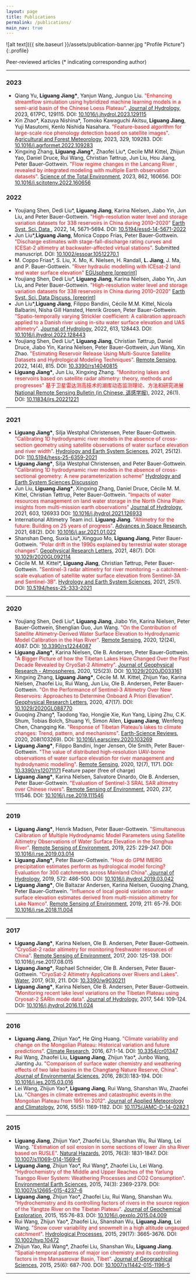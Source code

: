 ```yaml
---
layout: page
title: Publications
permalink: /publications/
main_nav: true
---
```

![alt text]({{ site.baseurl }}/assets/publication-banner.jpg "Profile Picture"){:.profile}
<p>Peer-reviewed articles (* indicating corresponding author)</p>

<hr>
<h3>2023</h3>
<ul>
  <li>Qiang Yu, <b>Liguang Jiang*</b>, Yanjun Wang, Junguo Liu. <font color="red">"Enhancing streamflow simulation using hybridized machine learning models in a semi-arid basin of the Chinese Loess Plateau"</font>. <a href="https://doi.org/10.1016/j.jhydrol.2023.129115"> Journal of Hydrology</a>, 2023, 617PC, 129115. DOI: <a href="https://doi.org/10.1016/j.jhydrol.2023.129115">10.1016/j.jhydrol.2023.129115</a></li>
  
  <li>Xin Zhao*, Kazuya Nishina*, Tomoko Kawaguchi Akitsu,<b> Liguang Jiang</b>, Yuji Masutomi, Kenlo Nishida Nasahara. <font color="red">"Feature-based algorithm for large-scale rice phenology detection based on satellite images"</font>. <a href="https://www.sciencedirect.com/science/article/pii/S0168192322004695?via%3Dihub"> Agricultural and Forest Meteorology</a>, 2023, 329, 109283. DOI: <a href="https://doi.org/10.1016/j.agrformet.2022.109283">10.1016/j.agrformet.2022.109283</a></li>
  
  <li>Xingxing Zhang, <b>Liguang Jiang*</b>, Zhaofei Liu*, Cecile MM Kittel, Zhijun Yao, Daniel Druce, Rui Wang, Christian Tøttrup, Jun Liu, Hou Jiang, Peter Bauer-Gottwein. <font color="red">"Flow regime changes in the Lancang River , revealed by integrated modeling with multiple Earth observation datasets"</font>. <a href="https://www.sciencedirect.com/science/article/abs/pii/S0048969722077592?via%3Dihub"> Science of the Total Environment</a>, 2023, 862, 160656. DOI: <a href="https://doi.org/10.1016/j.scitotenv.2022.160656">10.1016/j.scitotenv.2022.160656</a></li>
</ul>

<h3>2022</h3>
<ul>
  <li>Youjiang Shen, Dedi Liu*, <b>Liguang Jiang</b>, Karina Nielsen, Jiabo Yin, Jun Liu, and Peter Bauer-Gottwein. <font color="red"> "High-resolution water level and storage variation datasets for 338 reservoirs in China during 2010–2020" </font> <a href="https://essd.copernicus.org/articles/14/5671/2022/"> Earth Syst. Sci. Data </a>, 2022, 14, 5671–5694. DOI: <a href="https://doi.org/10.5194/essd-14-5671-2022">10.5194/essd-14-5671-2022</a></li>
  <li>Jun Liu*,<b>Liguang Jiang</b>, Monica Coppo Frias, Peter Bauer-Gottwein. <font color="red">"Discharge estimates with stage-fall-discharge rating curves and ICESat-2 altimetry at backwater-affected virtual stations"</font>. Submitted manuscript. DOI: <a href="https://doi.org/10.1002/essoar.10512270.1">10.1002/essoar.10512270.1</a></li> 
  <li>M. Coppo Frias*, S. Liu, X. Mo, K. Nielsen, H. Randall, <b>L. Jiang</b>, J. Ma, and P. Bauer-Gottwein. <font color="red"> "River hydraulic modelling with ICEsat-2 land and water surface elevation" </font> <a href="https://doi.org/10.5194/egusphere-2022-377"> EGUsphere [preprint] </a></li> 
  <li>Youjiang Shen, Dedi Liu*, <b>Liguang Jiang</b>, Karina Nielsen, Jiabo Yin, Jun Liu, and Peter Bauer-Gottwein. <font color="red"> "High-resolution water level and storage variation datasets for 338 reservoirs in China during 2010–2020" </font> <a href="https://doi.org/10.5194/essd-2021-470"> Earth Syst. Sci. Data Discuss. [preprint] </a></li> 
  <li>Jun Liu*,<b>Liguang Jiang</b>, Filippo Bandini, Cécile M.M. Kittel, Nicola Balbarini, Nisha Gill Hansted, Henrik Grosen, Peter Bauer-Gottwein. <font color="red">"Spatio-temporally varying Strickler coefficient: A calibration approach applied to a Danish river using in-situ water surface elevation and UAS altimetry"</font>. <a href="https://www.sciencedirect.com/science/article/pii/S0022169422010137?via%3Dihub">Journal of Hydrology</a>, 2022, 613, 128443. DOI: <a href="https://doi.org/10.1016/j.jhydrol.2022.128443">10.1016/j.jhydrol.2022.128443</a></li> 
  <li>Youjiang Shen, Dedi Liu*, <b>Liguang Jiang</b>, Christian Tøttrup, Daniel Druce, Jiabo Yin, Karina Nielsen, Peter Bauer-Gottwein, Jun Wang, Xin Zhao. <font color="red">"Estimating Reservoir Release Using Multi-Source Satellite Datasets and Hydrological Modeling Techniques"</font>. <a href="https://www.mdpi.com/2072-4292/14/4/815">Remote Sensing</a>, 2022, 14(4), 815. DOI: <a href="https://doi.org/10.3390/rs14040815">10.3390/rs14040815</a> </li>
  <li><b>Liguang Jiang*</b>, Jun Liu, Xingxing Zhang. <font color="red"> "Monitoring lakes and reservoirs based on satellite radar altimetry: theory, methods and progresses" 基于卫星雷达测高技术的湖库动态监测理论、方法和研究进展 </font> <a href="http://www.ygxb.ac.cn/thesisDetails#10.11834/jrs.20221221&lang=zh"> National Remote Sensing Bulletin (in Chinese, 遥感学报)</a>, 2022, 26(1). DOI: <a href="http://www.jors.cn/jrs/ch/reader/view_abstract.aspx?doi=10.11834/jrs.20211221">10.11834/jrs.20221221</a></li>
</ul>

<hr>
<h3>2021</h3>
<ul>

  <li><b>Liguang Jiang*</b>, Silja Westphal Christensen, Peter Bauer-Gottwein. <font color="red">"Calibrating 1D hydrodynamic river models in the absence of cross-section geometry using satellite observations of water surface elevation and river width"</font>. <a href="https://trader.copernicus.org/tools/paymentForm/paymentForm.php"> Hydrology and Earth System Sciences</a>, 2021, 25(12). DOI: <a href="https://doi.org/10.5194/hess-25-6359-2021">110.5194/hess-25-6359-2021</a></li>
  <li><b>Liguang Jiang*</b>, Silja Westphal Christensen, and Peter Bauer-Gottwein. <font color="red"> "Calibrating 1D hydrodynamic river models in the absence of cross-sectional geometry: A new parameterization scheme" </font> <a href="https://hess.copernicus.org/preprints/hess-2021-210/"> Hydrology and Earth System Sciences Discussion </a></li> 
  <li>Jun Liu, <b>Liguang Jiang*</b>, Xingxing Zhang, Daniel Druce, Cécile M. M. Kittel,  Christian Tøttrup, Peter Bauer-Gottwein. <font color="red"> "Impacts of water resources management on land water storage in the North China Plain: insights from multi-mission earth observations" </font> <a href="https://www.sciencedirect.com/science/article/pii/S0022169421009835"> Journal of Hydrology</a>, 2021, 603, 126933 DOI: <a href="https://doi.org/10.1016/j.jhydrol.2021.126933">10.1016/j.jhydrol.2021.126933</a></li>
  <li>International Altimetry Team incl. <b>Liguang Jiang</b>. <font color="red">"Altimetry for the future: Building on 25 years of progress"</font>. <a href="https://www.sciencedirect.com/science/article/pii/S0273117721000594?via%3Dihub"> Advances in Space Research</a>, 2021, 68(2). DOI: <a href="https://doi.org/10.1016/j.asr.2021.01.022">10.1016/j.asr.2021.01.022</a></li>
  <li>Shanshan Deng, Suxia Liu*, Xingguo Mo, <b>Liguang Jiang</b>, Peter Bauer-Gottwein. <font color="red">“Polar drift in the 1990s explained by terrestrial water storage changes”</font>. <a href="https://agupubs.onlinelibrary.wiley.com/doi/10.1029/2020GL092114">Geophysical Research Letters</a>, 2021, 48(7). DOI: <a href="https://doi.org/10.1029/2020GL092114">10.1029/2020GL092114</a></li>
  <li>Cécile M. M. Kittel*, <b>Liguang Jiang</b>, Christian Tøttrup, Peter Bauer-Gottwein. <font color="red">"Sentinel-3 radar altimetry for river monitoring – a catchment-scale evaluation of satellite water surface elevation from Sentinel-3A and Sentinel-3B"</font>. <a href="https://hess.copernicus.org/articles/25/333/2021/"> Hydrology and Earth System Sciences</a>, 2021, 25(1). DOI: <a href="https://doi.org/10.5194/hess-25-333-2021">10.5194/hess-25-333-2021</a></li>
</ul>

<hr>

<h3>2020</h3>
<ul>
  <li>Youjiang Shen, Dedi Liu*, <b>Liguang Jiang</b>, Jiabo Yin, Karina Nielsen, Peter Bauer-Gottwein, Shenglian Guo, Jun Wang. <font color="red">"On the Contribution of Satellite Altimetry-Derived Water Surface Elevation to Hydrodynamic Model Calibration in the Han River"</font>. <a href="https://www.mdpi.com/2072-4292/12/24/4087">Remote Sensing</a>, 2020, 12(24), 4087. DOI: <a href="https://doi.org/10.3390/rs12244087">10.3390/rs12244087</a> </li>
  <li><b>Liguang Jiang*</b>, Karina Nielsen, Ole B. Andersen, Peter Bauer-Gottwein. <font color="red">"A Bigger Picture of how the Tibetan Lakes Have Changed Over the Past Decade Revealed by CryoSat‐2 Altimetry"</font>. <a href="https://agupubs.onlinelibrary.wiley.com/doi/10.1029/2020JD033161">Journal of Geophysical Research - Atmospheres</a>, 2020, 125(23). DOI: <a href="https://www.doi.org/10.1029/2020JD033161">10.1029/2020JD033161</a></li>
  <li>Xingxing Zhang, <b>Liguang Jiang*</b>, Cécile M. M. Kittel, Zhijun Yao, Karina Nielsen, Zhaofei Liu, Rui Wang, Jun Liu, Ole B. Andersen, Peter Bauer-Gottwein. <font color="red">"On the Performance of Sentinel‐3 Altimetry Over New Reservoirs: Approaches to Determine Onboard A Priori Elevation"</font>. <a href="https://agupubs.onlinelibrary.wiley.com/doi/abs/10.1029/2020GL088770">Geophysical Research Letters</a>, 2020, 47(17). DOI: <a href="https://www.doi.org/10.1029/2020GL088770">10.1029/2020GL088770</a></li>
  <li>Guoqing Zhang*, Taodong Yao, Hongjie Xie, Kun Yang, Liping Zhu, C.K. Shum, Tobias Bolch, Shuang Yi, Simon Allen, <b>Liguang Jiang</b>, Wenfeng Chen, Changqing Ke. <font color="red">"Response of Tibetan Plateau’s lakes to climate changes: Trend, pattern, and mechanisms"</font>. <a href="https://www.sciencedirect.com/science/article/pii/S0012825220303159">Earth-Science Reviews</a>, 2020, 208(103269). DOI: <a href="https://doi.org/10.1016/j.earscirev.2020.103269">10.1016/j.earscirev.2020.103269</a></li>
  <li><b>Liguang Jiang*</b>, Filippo Bandini, Inger Jensen, Ole Smith, Peter Bauer-Gottwein. <font color="red">"The value of distributed high-resolution UAV-borne observations of water surface elevation for river management and hydrodynamic modelling"</font>. <a href="https://www.mdpi.com/2072-4292/12/7/1171">Remote Sensing</a>, 2020, 12(7), 1171. DOI: <a href="https://doi.org/10.3390/rs12071171">10.3390/rs12071171</a> Feature paper (free of charge) </li>
  <li><b>Liguang Jiang*</b>, Karina Nielsen, Salvatore Dinardo, Ole B. Andersen, Peter Bauer-Gottwein. <font color="red">"Evaluation of Sentinel-3 SRAL SAR altimetry over Chinese rivers"</font>. <a href="https://www.sciencedirect.com/science/article/abs/pii/S0034425719305668">Remote Sensing of Environment</a>, 2020, 237, 111546. DOI: <a href="https://doi.org/10.1016/j.rse.2019.111546">10.1016/j.rse.2019.111546 </a></li>
</ul>

<hr>

<h3>2019</h3>
<ul>
  <li><b>Liguang Jiang*</b>, Henrik Madsen, Peter Bauer-Gottwein. <font color="red">"Simultaneous Calibration of Multiple Hydrodynamic Model Parameters using Satellite Altimetry Observations of Water Surface Elevation in the Songhua River"</font>. <a href="https://www.sciencedirect.com/science/article/pii/S0034425719301051">Remote Sensing of Environment</a>, 2019, 225: 229-247. DOI: <a href="https://doi.org/10.1016/j.rse.2019.03.014">10.1016/j.rse.2019.03.014</a></li>
<li><b>Liguang Jiang*</b>, Peter Bauer-Gottwein. <font color="red">"How do GPM IMERG precipitation estimates perform as hydrological model forcing? Evaluation for 300 catchments across Mainland China"</font>.<a href="https://www.sciencedirect.com/science/article/pii/S0022169419302422"> Journal of Hydrology</a>, 2019, 572: 486-500. DOI: <a href="https://doi.org/10.1016/j.jhydrol.2019.03.042">10.1016/j.jhydrol.2019.03.042</a></li>
<li><b>Liguang Jiang*</b>, Ole Baltazar Andersen, Karina Nielsen, Guoqing Zhang, Peter Bauer-Gottwein. <font color="red">"Influence of local geoid variation on water surface elevation estimates derived from multi-mission altimetry for Lake Namco"</font>. <a href="https://www.sciencedirect.com/science/article/pii/S0034425718305054">Remote Sensing of Environment</a>, 2019, 211: 65-79. DOI: <a href="https://doi.org/10.1016/j.rse.2018.11.004">10.1016/j.rse.2018.11.004</a></li>
</ul>

<hr>

<h3>2017</h3>
<ul>
  <li><b>Liguang Jiang*</b>, Karina Nielsen, Ole B. Andersen, Peter Bauer-Gottwein. <font color="red">"CryoSat-2 radar altimetry for monitoring freshwater resources of China"</font>. <a href="https://www.sciencedirect.com/science/article/pii/S0034425717303681">Remote Sensing of Environment</a>, 2017, 200: 125-139. DOI: <a hrer="https://doi.org/10.1016/j.rse.2017.08.015">10.1016/j.rse.2017.08.015</a></li>
  <li><b>Liguang Jiang*</b>, Raphael Schneider, Ole B. Andersen, Peter Bauer-Gottwein. <font color="red">"CryoSat-2 Altimetry Applications over Rivers and Lakes"</font>. <a href="http://www.mdpi.com/2073-4441/9/3/211">Water</a>, 2017, 9(3), 211. DOI: <a href="https://doi.org/10.3390/w9030211">10.3390/w9030211</a></li>
  <li><b>Liguang Jiang*</b>, Karina Nielsen, Ole B. Andersen, Peter Bauer-Gottwein. <font color="red">"Monitoring recent lake level variations on the Tibetan Plateau using Cryosat-2 SARIn mode data"</font>. <a href="https://www.sciencedirect.com/science/article/pii/S0022169416307302?via%3Dihub">Journal of Hydrology</a>, 2017, 544: 109-124. DOI: <a href="https://doi.org/10.1016/j.jhydrol.2016.11.024">10.1016/j.jhydrol.2016.11.024</a></li>
</ul>

<hr>

<h3>2016</h3>
<ul>
  <li><b>Liguang Jiang</b>, Zhijun Yao*, He Qing Huang. <font color="red">"Climate variability and change on the Mongolian Plateau: Historical variation and future predictions"</font>. <a href="http://www.int-res.com/abstracts/cr/v67/n1/p1-14/">Climate Research</a>, 2016, 67:1-14. DOI: <a href="https://doi.org/10.3354/cr01347">10.3354/cr01347</a></li>
  <li>Rui Wang, Zhaofei Liu, <b>Liguang Jiang</b>, Zhijun Yao*, Junbo Wang, Jianting Ju. <font color="red">"Comparison of surface water chemistry and weathering effects of two lake basins in the Changtang Nature Reserve, China"</font>. <a href="https://www.sciencedirect.com/science/article/pii/S1001074215002156?via%3Dihub">Journal of Environmental Sciences</a>, 2016, 28(3):183-194. DOI: <a href="https://doi.org/10.1016/j.jes.2015.03.016">10.1016/j.jes.2015.03.016</a></li>
  <li>Lei Wang, Zhijun Yao*, <b>Liguang Jiang</b>, Rui Wang, Shanshan Wu, Zhaofei Liu. <font color="red">"Changes in climate extremes and catastrophic events in the Mongolian Plateau from 1951 to 2012"</font>. <a href="https://journals.ametsoc.org/doi/10.1175/JAMC-D-14-0282.1">Journal of Applied Meteorology and Climatology</a>, 2016, 55(5): 1169-1182. DOI: <a href="https://doi.org/10.1175/JAMC-D-14-0282.1">10.1175/JAMC-D-14-0282.1</a></li>
</ul>

<hr>

<h3>2015</h3>
<ul>
  <li><b>Liguang Jiang</b>, Zhijun Yao*, Zhaofei Liu, Shanshan Wu, Rui Wang, Lei Wang. <font color="red">"Estimation of soil erosion in some sections of lower Jin sha River based on RUSLE"</font>. <a href="https://link.springer.com/article/10.1007/s11069-014-1569-6">Natural Hazards</a>, 2015, 76(3): 1831-1847. DOI: <a href="https://doi.org/10.1016/j.jes.2015.03.016">10.1007/s11069-014-1569-6</a></li>
  <li><b>Liguang Jiang</b>, Zhijun Yao*, Rui Wang*, Zhaofei Liu, Lei Wang. <font color="red">"Hydrochemistry of the Middle and Upper Reaches of the Yarlung Tsangpo River System: Weathering Processes and CO2 Consumption"</font>. <a href="https://link.springer.com/article/10.1007%2Fs12665-015-4237-6">Environmental Earth Sciences</a>, 2015, 74(3): 2369-2379. DOI: <a href="https://doi.org/10.1007/s12665-015-4237-6">10.1007/s12665-015-4237-6</a></li>
  <li><b>Liguang Jiang</b>, Zhijun Yao*, Zhaofei Liu, Rui Wang, Shanshan Wu. <font color="red">"Hydrochemistry and its controlling factors of rivers in the source region of the Yangtze River on the Tibetan Plateau"</font>. <a href="https://www.sciencedirect.com/science/article/pii/S0375674215000734?via%3Dihub">Journal of Geochemical Exploration</a>, 2015, 155:76-83. DOI: <a href="https://doi.org/10.1016/j.gexplo.2015.04.009">10.1016/j.gexplo.2015.04.009</a></li>
  <li>Rui Wang, Zhijun Yao*, Zhaofei Liu, Shanshan Wu, <b>Liguang Jiang</b>, Lei Wang. <font color="red">"Snow cover variability and snowmelt in a high altitude ungauged catchment"</font>. <a href="https://onlinelibrary.wiley.com/doi/abs/10.1002/hyp.10472">Hydrological Processes</a>, 2015, 29(17): 3665-3676. DOI: <a href="https://doi.org/10.1002/hyp.10472">10.1002/hyp.10472</a></li>
  <li>Zhijun Yao, Rui Wang*, Zhaofei Liu, Shanshan Wu, <b>Liguang Jiang</b>. <font color="red">"Spatial-temporal patterns of major ion chemistry and its controlling factors in the Manasarovar Basin, Tibet"</font>. <a href="https://link.springer.com/article/10.1007%2Fs11442-015-1196-5">Journal of Geographical Sciences</a>, 2015, 25(6): 687-700. DOI: <a href="https://doi.org/10.1007/s11442-015-1196-5">10.1007/s11442-015-1196-5</a></li>
</ul>

<hr>


